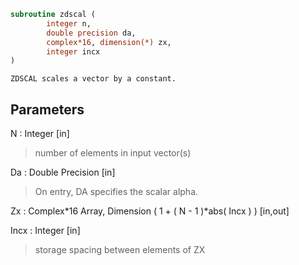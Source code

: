 ```fortran
subroutine zdscal (
		integer n,
		double precision da,
		complex*16, dimension(*) zx,
		integer incx
)
```

    ZDSCAL scales a vector by a constant.

## Parameters
N : Integer [in]
> number of elements in input vector(s)

Da : Double Precision [in]
> On entry, DA specifies the scalar alpha.

Zx : Complex*16 Array, Dimension ( 1 + ( N - 1 )*abs( Incx ) ) [in,out]

Incx : Integer [in]
> storage spacing between elements of ZX


